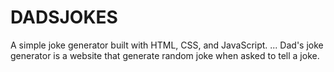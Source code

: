 # DADSJOKES
A simple joke generator built with HTML, CSS, and JavaScript. ... Dad's joke generator is a website that generate random joke when asked to tell a joke.
